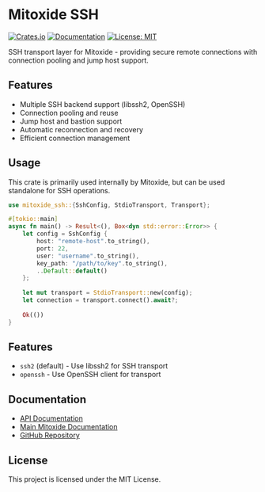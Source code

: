 # Mitoxide SSH

[![Crates.io](https://img.shields.io/crates/v/mitoxide-ssh.svg)](https://crates.io/crates/mitoxide-ssh)
[![Documentation](https://docs.rs/mitoxide-ssh/badge.svg)](https://docs.rs/mitoxide-ssh)
[![License: MIT](https://img.shields.io/badge/License-MIT-yellow.svg)](https://opensource.org/licenses/MIT)

SSH transport layer for Mitoxide - providing secure remote connections with connection pooling and jump host support.

## Features

- Multiple SSH backend support (libssh2, OpenSSH)
- Connection pooling and reuse
- Jump host and bastion support
- Automatic reconnection and recovery
- Efficient connection management

## Usage

This crate is primarily used internally by Mitoxide, but can be used standalone for SSH operations.

```rust
use mitoxide_ssh::{SshConfig, StdioTransport, Transport};

#[tokio::main]
async fn main() -> Result<(), Box<dyn std::error::Error>> {
    let config = SshConfig {
        host: "remote-host".to_string(),
        port: 22,
        user: "username".to_string(),
        key_path: "/path/to/key".to_string(),
        ..Default::default()
    };
    
    let mut transport = StdioTransport::new(config);
    let connection = transport.connect().await?;
    
    Ok(())
}
```

## Features

- `ssh2` (default) - Use libssh2 for SSH transport
- `openssh` - Use OpenSSH client for transport

## Documentation

- [API Documentation](https://docs.rs/mitoxide-ssh)
- [Main Mitoxide Documentation](https://docs.rs/mitoxide)
- [GitHub Repository](https://github.com/yourusername/mitoxide)

## License

This project is licensed under the MIT License.